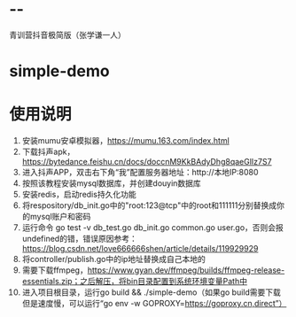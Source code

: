 # --
青训营抖音极简版（张学谦一人）
# simple-demo

# 使用说明
1. 安装mumu安卓模拟器，https://mumu.163.com/index.html
2. 下载抖声apk，https://bytedance.feishu.cn/docs/doccnM9KkBAdyDhg8qaeGlIz7S7
3. 进入抖声APP，双击右下角“我”配置服务器地址：http://本地IP:8080 
4. 按照该教程安装mysql数据库，并创建douyin数据库
5. 安装redis，启动redis持久化功能
6. 将respository/db_init.go中的"root:123@tcp"中的root和111111分别替换成你的mysql账户和密码
8. 运行命令  go test -v db_test.go db_init.go common.go user.go，否则会报undefined的错，错误原因参考：https://blog.csdn.net/love666666shen/article/details/119929929
10. 将controller/publish.go中的ip地址替换成自己本地的
11. 需要下载ffmpeg，https://www.gyan.dev/ffmpeg/builds/ffmpeg-release-essentials.zip；之后解压，将bin目录配置到系统环境变量Path中
12. 进入项目根目录，运行go build && ./simple-demo（如果go build需要下载但是速度慢，可以运行“go env -w GOPROXY=https://goproxy.cn,direct”）
